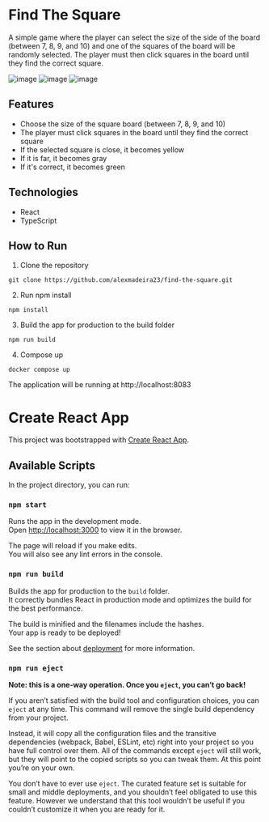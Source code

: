 # Find The Square

A simple game where the player can select the size of the side of the board (between 7, 8, 9, and 10) and one of the squares of the board will be randomly selected. The player must then click squares in the board until they find the correct square. 

![image](https://user-images.githubusercontent.com/76069448/218329402-97c45031-a956-4b9c-881a-4644881321a1.png)
![image](https://user-images.githubusercontent.com/76069448/218329436-89d24b7d-d976-48d7-97a7-d7350ac75436.png)
![image](https://user-images.githubusercontent.com/76069448/218329537-1a0a16c6-9369-4a95-bcdc-b112118f65e9.png)

## Features

- Choose the size of the square board (between 7, 8, 9, and 10)
- The player must click squares in the board until they find the correct square
- If the selected square is close, it becomes yellow
- If it is far, it becomes gray
- If it's correct, it becomes green

## Technologies

- React
- TypeScript

## How to Run

1. Clone the repository
```
git clone https://github.com/alexmadeira23/find-the-square.git
```
2. Run npm install
```
npm install
```
3. Build the app for production to the build folder
```
npm run build
```
4. Compose up
```
docker compose up
```

The application will be running at http://localhost:8083

# Create React App

This project was bootstrapped with [Create React App](https://github.com/facebook/create-react-app).

## Available Scripts

In the project directory, you can run:

### `npm start`

Runs the app in the development mode.\
Open [http://localhost:3000](http://localhost:3000) to view it in the browser.

The page will reload if you make edits.\
You will also see any lint errors in the console.

### `npm run build`

Builds the app for production to the `build` folder.\
It correctly bundles React in production mode and optimizes the build for the best performance.

The build is minified and the filenames include the hashes.\
Your app is ready to be deployed!

See the section about [deployment](https://facebook.github.io/create-react-app/docs/deployment) for more information.

### `npm run eject`

**Note: this is a one-way operation. Once you `eject`, you can’t go back!**

If you aren’t satisfied with the build tool and configuration choices, you can `eject` at any time. This command will remove the single build dependency from your project.

Instead, it will copy all the configuration files and the transitive dependencies (webpack, Babel, ESLint, etc) right into your project so you have full control over them. All of the commands except `eject` will still work, but they will point to the copied scripts so you can tweak them. At this point you’re on your own.

You don’t have to ever use `eject`. The curated feature set is suitable for small and middle deployments, and you shouldn’t feel obligated to use this feature. However we understand that this tool wouldn’t be useful if you couldn’t customize it when you are ready for it.
